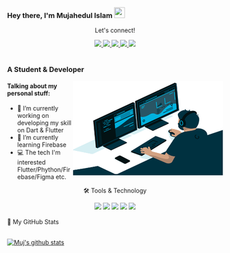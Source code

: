 ### Hey there, I'm  Mujahedul Islam <img src="https://media.giphy.com/media/hvRJCLFzcasrR4ia7z/giphy.gif" height="25px" width="25px">

<div align="center">
<p align="center">Let's connect!</p>
<a href="https://twitter.com/its_muj_i/">
    <img src="https://img.shields.io/badge/Twitter-1DA1F2?style=for-the-badge&logo=twitter&logoColor=white" />
</a>

<a href="https://www.linkedin.com/in/mujahedul-islam-2b3527277/">
    <img src="https://img.shields.io/badge/linkedin-%230077B5.svg?&style=for-the-badge&logo=linkedin&logoColor=white" />
</a>

<a href="https://medium.com/@muj-i">
    <img src="https://img.shields.io/badge/Medium-FFFFFF?style=for-the-badge&logo=medium&logoColor=black" />
</a>

<a href="https://www.facebook.com/muj.i06">
    <img src="https://img.shields.io/badge/Facebook-1877F2?style=for-the-badge&logo=facebook&logoColor=white" />
</a>

<a href="https://stackoverflow.com/users/22251278/mujahedul-islam">
    <img src="https://img.shields.io/badge/Stack_Overflow-FE7A16?style=for-the-badge&logo=stack-overflow&logoColor=white" />
</a>
</div>

<br>

### A Student & Developer

<img align="right" alt="GIF" src="code3.gif" width="350" height="220" />

#### Talking about my personal stuff:

- 🔭 I’m currently working on developing my skill on Dart & Flutter
- 🌱 I’m currently learning Firebase
- 💻 The tech I'm interested Flutter/Phython/Firebase/Figma etc.
<!--
- ✍ Technical writer at [Medium][medium]
- 📱 First Live app on Play Store [Holy Qur'an App][quran]
- ✨ I'm learning Flutter, Web scrapping, Automations etc.
- 🎮 COD Modern Warfare 1 Multiplayer
- 📄 Live [Portfolio][profile]
- 🎨 [Dribbble][dribbble] profile
-->

<div align="center">
<p align="center">🛠 Tools & Technology</p>

<img src="https://img.shields.io/badge/Flutter-2db6f6?style=for-the-badge&logo=flutter&logoColor=white" />
<img src="https://img.shields.io/badge/Dart-0175C2?style=for-the-badge&logo=dart&logoColor=white" />
<!--img src="https://img.shields.io/badge/Node-72ac5a?style=for-the-badge&logo=javascript&logoColor=white" /-->
<!--img src="https://img.shields.io/badge/Python-FFD43B?style=for-the-badge&logo=python&logoColor=darkgreen" /-->
<img src="https://img.shields.io/badge/firebase-ffffff?style=for-the-badge&logo=firebase&logoColor=ffca28" />
<img src="https://img.shields.io/badge/Git-F05032?style=for-the-badge&logo=git&logoColor=white" />
<img src="https://img.shields.io/badge/Figma-ffffff?style=for-the-badge&logo=Figma&logoColor=black" />

</div>

<br>

<summary>📝 My GitHub Stats</summary>
<br>

[![Muj's github stats](https://github-readme-stats.vercel.app/api?username=muj-i&theme=gotham)](https://github.com/muj-i/github-readme-stats)

<!--
**muj-i/muj-i** is a ✨ _special_ ✨ repository because its `README.md` (this file) appears on your GitHub profile.

Here are some ideas to get you started:

- 🔭 I’m currently working on ...
- 🌱 I’m currently learning ...
- 👯 I’m looking to collaborate on ...
- 🤔 I’m looking for help with ...
- 💬 Ask me about ...
- 📫 How to reach me: ...
- 😄 Pronouns: ...
- ⚡ Fun fact: ...
-->
